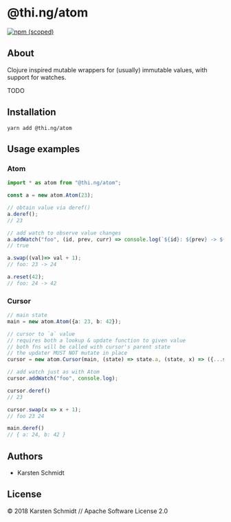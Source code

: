 # @thi.ng/atom

[![npm (scoped)](https://img.shields.io/npm/v/@thi.ng/atom.svg)](https://www.npmjs.com/package/@thi.ng/atom)

## About

Clojure inspired mutable wrappers for (usually) immutable values, with support for watches.

TODO

## Installation

```
yarn add @thi.ng/atom
```

## Usage examples

### Atom

```typescript
import * as atom from "@thi.ng/atom";

const a = new atom.Atom(23);

// obtain value via deref()
a.deref();
// 23

// add watch to observe value changes
a.addWatch("foo", (id, prev, curr) => console.log(`${id}: ${prev} -> ${curr}`));
// true

a.swap((val)=> val + 1);
// foo: 23 -> 24

a.reset(42);
// foo: 24 -> 42
```

### Cursor

```typescript
// main state
main = new atom.Atom({a: 23, b: 42});

// cursor to `a` value
// requires both a lookup & update function to given value
// both fns will be called with cursor's parent state
// the updater MUST NOT mutate in place
cursor = new atom.Cursor(main, (state) => state.a, (state, x) => ({...state, a: x}));

// add watch just as with Atom
cursor.addWatch("foo", console.log);

cursor.deref()
// 23

cursor.swap(x => x + 1);
// foo 23 24

main.deref()
// { a: 24, b: 42 }
```

## Authors

- Karsten Schmidt

## License

&copy; 2018 Karsten Schmidt // Apache Software License 2.0

